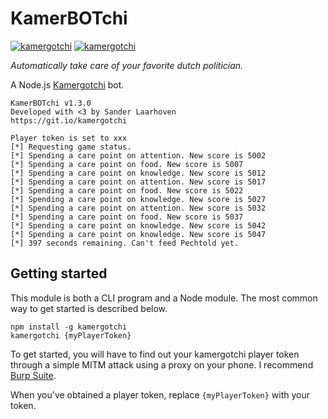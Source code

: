# KamerBOTchi
[![kamergotchi](https://img.shields.io/npm/v/kamergotchi.svg)]()
[![kamergotchi](https://img.shields.io/npm/dt/kamergotchi.svg)]()

*Automatically take care of your favorite dutch politician.*

A Node.js [Kamergotchi](https://kamergotchi.nl) bot.

```
KamerBOTchi v1.3.0
Developed with <3 by Sander Laarhoven
https://git.io/kamergotchi

Player token is set to xxx
[*] Requesting game status.
[*] Spending a care point on attention. New score is 5002
[*] Spending a care point on food. New score is 5007
[*] Spending a care point on knowledge. New score is 5012
[*] Spending a care point on attention. New score is 5017
[*] Spending a care point on food. New score is 5022
[*] Spending a care point on knowledge. New score is 5027
[*] Spending a care point on attention. New score is 5032
[*] Spending a care point on food. New score is 5037
[*] Spending a care point on knowledge. New score is 5042
[*] Spending a care point on knowledge. New score is 5047
[*] 397 seconds remaining. Can't feed Pechtold yet.

```

## Getting started

This module is both a CLI program and a Node module.
The most common way to get started is described below.

```shell
npm install -g kamergotchi
kamergotchi {myPlayerToken}
```

To get started, you will have to find out your kamergotchi player token through a simple MITM attack using a proxy on your phone. I recommend [Burp Suite](https://support.portswigger.net/customer/portal/articles/1841108-configuring-an-ios-device-to-work-with-burp).

When you've obtained a player token, replace `{myPlayerToken}` with your token.
